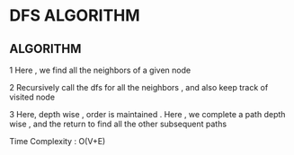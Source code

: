# DFS ALGORITHM 


## ALGORITHM 


1 Here , we  find all the neighbors of a given node 

2 Recursively call the dfs for all the neighbors , and also keep track of visited node 

3 Here, depth wise , order is maintained . Here , we complete a path depth wise , and the return to find all the other subsequent paths 


Time Complexity : O(V+E)

